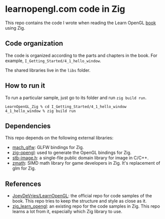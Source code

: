 # learnopengl.com code in Zig
This repo contains the code I wrote when reading the Learn OpenGL [book](https://learnopengl.com/) using Zig.

## Code organization
The code is organized according to the parts and chapters in the book. For example, `I_Getting_Started/4_1_hello_window`.

The shared libraries live in the `libs` folder.

## How to run it
To run a particular sample, just go to its folder and run `zig build run`.

```shell
LearnOpenGL_Zig % cd I_Getting_Started/4_1_hello_window
4_1_hello_window % zig build run
```

## Dependencies
This repo depends on the following external libraries:
* [mach_glfw](https://machengine.org/pkg/mach-glfw/): GLFW bindings for Zig.
* [zig-opengl](https://github.com/MasterQ32/zig-opengl): used to generate the OpenGL bindings for Zig.
* [stb-image.h](https://github.com/nothings/stb/blob/master/stb_image.h): a single-file public domain library for image in C/C++.
* [zmath](https://github.com/zig-gamedev/zig-gamedev/tree/main/libs/zmath): SIMD math library for game developers in Zig. It's replacement of glm for Zig.

## References
* [JoeyDeVries/LearnOpenGL](https://github.com/JoeyDeVries/LearnOpenGL): the official repo for code samples of the book. This repo tries to keep the structure and style as close as it.
* [zig_learn_opengl](https://github.com/craftlinks/zig_learn_opengl): an existing repo for the code samples in Zig. This repo learns a lot from it, especially which Zig library to use.
